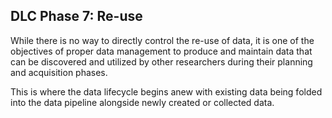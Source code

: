 ##  DLC Phase 7: Re-use

While there is no way to directly control the re-use of data, it is one of the objectives of proper data management to produce and maintain data that can be discovered and utilized by other researchers during their planning and acquisition phases.

This is where the data lifecycle begins anew with existing data being folded into the data pipeline alongside newly created or collected data.
